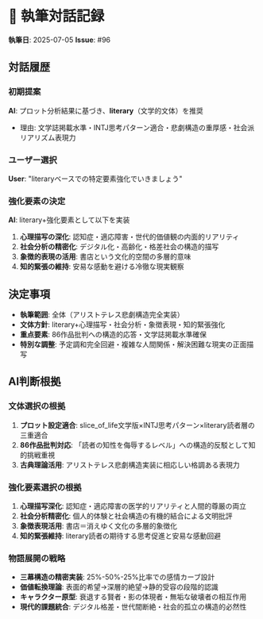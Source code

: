 # 💬 執筆対話記録

**執筆日**: 2025-07-05
**Issue**: #96

## 対話履歴

### 初期提案
**AI**: プロット分析結果に基づき、**literary**（文学的文体）を推奨
- 理由: 文学誌掲載水準・INTJ思考パターン適合・悲劇構造の重厚感・社会派リアリズム表現力

### ユーザー選択
**User**: "literaryベースでの特定要素強化でいきましょう"

### 強化要素の決定
**AI**: literary+強化要素として以下を実装
1. **心理描写の深化**: 認知症・適応障害・世代的価値観の内面的リアリティ
2. **社会分析の精密化**: デジタル化・高齢化・格差社会の構造的描写
3. **象徴的表現の活用**: 書店という文化的空間の多層的意味
4. **知的緊張の維持**: 安易な感動を避ける冷徹な現実観察

## 決定事項
- **執筆範囲**: 全体（アリストテレス悲劇構造完全実装）
- **文体方針**: literary+心理描写・社会分析・象徴表現・知的緊張強化
- **重点要素**: 86作品批判への構造的応答・文学誌掲載水準確保
- **特別な調整**: 予定調和完全回避・複雑な人間関係・解決困難な現実の正面描写

## AI判断根拠

### 文体選択の根拠
1. **プロット設定適合**: slice_of_life文学版×INTJ思考パターン×literary読者層の三重適合
2. **86作品批判対応**: 「読者の知性を侮辱するレベル」への構造的反駁として知的挑戦重視
3. **古典理論活用**: アリストテレス悲劇構造実装に相応しい格調ある表現力

### 強化要素選択の根拠
1. **心理描写深化**: 認知症・適応障害の医学的リアリティと人間的尊厳の両立
2. **社会分析精密化**: 個人的体験と社会構造の有機的結合による文明批評
3. **象徴表現活用**: 書店＝消えゆく文化の多層的象徴化
4. **知的緊張維持**: literary読者の期待する思考促進と安易な感動回避

### 物語展開の戦略
- **三幕構造の精密実装**: 25%-50%-25%比率での感情カーブ設計
- **価値転換理論**: 表面的希望→深層的絶望→静的受容の段階的認識
- **キャラクター原型**: 衰退する賢者・影の体現者・無垢な破壊者の相互作用
- **現代的課題統合**: デジタル格差・世代間断絶・社会的孤立の構造的必然性